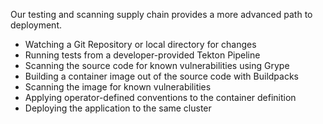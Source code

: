 Our testing and scanning supply chain provides a more advanced path to deployment.
- Watching a Git Repository or local directory for changes
- Running tests from a developer-provided Tekton Pipeline
- Scanning the source code for known vulnerabilities using Grype
- Building a container image out of the source code with Buildpacks
- Scanning the image for known vulnerabilities
- Applying operator-defined conventions to the container definition
- Deploying the application to the same cluster